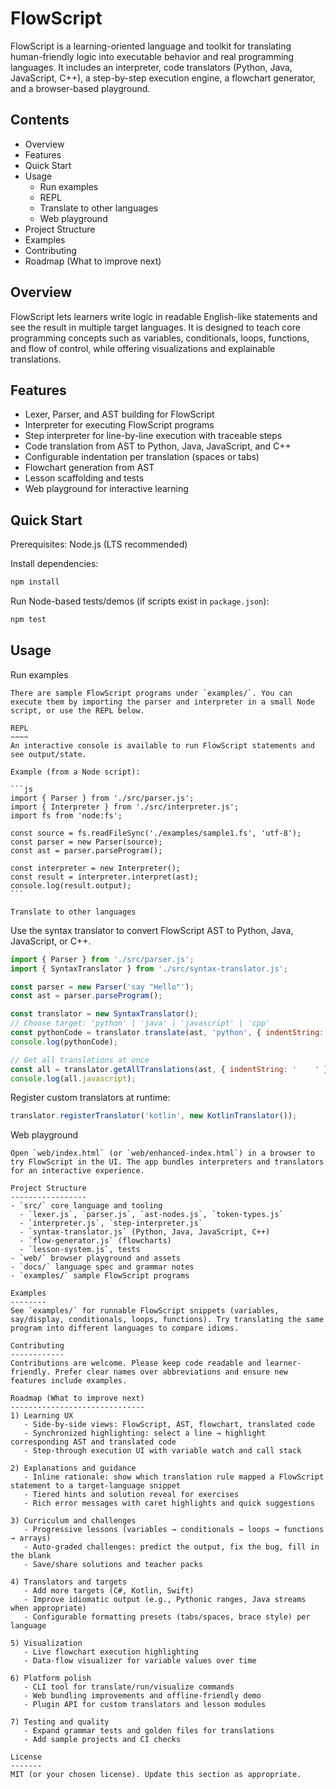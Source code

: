 FlowScript
===========

FlowScript is a learning-oriented language and toolkit for translating human-friendly logic into executable behavior and real programming languages. It includes an interpreter, code translators (Python, Java, JavaScript, C++), a step-by-step execution engine, a flowchart generator, and a browser-based playground.

Contents
--------
- Overview
- Features
- Quick Start
- Usage
  - Run examples
  - REPL
  - Translate to other languages
  - Web playground
- Project Structure
- Examples
- Contributing
- Roadmap (What to improve next)

Overview
--------
FlowScript lets learners write logic in readable English-like statements and see the result in multiple target languages. It is designed to teach core programming concepts such as variables, conditionals, loops, functions, and flow of control, while offering visualizations and explainable translations.

Features
--------
- Lexer, Parser, and AST building for FlowScript
- Interpreter for executing FlowScript programs
- Step interpreter for line-by-line execution with traceable steps
- Code translation from AST to Python, Java, JavaScript, and C++
- Configurable indentation per translation (spaces or tabs)
- Flowchart generation from AST
- Lesson scaffolding and tests
- Web playground for interactive learning

Quick Start
----------
Prerequisites: Node.js (LTS recommended)

Install dependencies:

```bash
npm install
```

Run Node-based tests/demos (if scripts exist in `package.json`):

```bash
npm test
```

Usage
-----
Run examples
~~~~~~~~~~~~
There are sample FlowScript programs under `examples/`. You can execute them by importing the parser and interpreter in a small Node script, or use the REPL below.

REPL
~~~~
An interactive console is available to run FlowScript statements and see output/state.

Example (from a Node script):

```js
import { Parser } from './src/parser.js';
import { Interpreter } from './src/interpreter.js';
import fs from 'node:fs';

const source = fs.readFileSync('./examples/sample1.fs', 'utf-8');
const parser = new Parser(source);
const ast = parser.parseProgram();

const interpreter = new Interpreter();
const result = interpreter.interpret(ast);
console.log(result.output);
```

Translate to other languages
~~~~~~~~~~~~~~~~~~~~~~~~~~~~
Use the syntax translator to convert FlowScript AST to Python, Java, JavaScript, or C++.

```js
import { Parser } from './src/parser.js';
import { SyntaxTranslator } from './src/syntax-translator.js';

const parser = new Parser('say "Hello"');
const ast = parser.parseProgram();

const translator = new SyntaxTranslator();
// Choose target: 'python' | 'java' | 'javascript' | 'cpp'
const pythonCode = translator.translate(ast, 'python', { indentString: '    ' });
console.log(pythonCode);

// Get all translations at once
const all = translator.getAllTranslations(ast, { indentString: '    ' });
console.log(all.javascript);
```

Register custom translators at runtime:

```js
translator.registerTranslator('kotlin', new KotlinTranslator());
```

Web playground
~~~~~~~~~~~~~~
Open `web/index.html` (or `web/enhanced-index.html`) in a browser to try FlowScript in the UI. The app bundles interpreters and translators for an interactive experience.

Project Structure
-----------------
- `src/` core language and tooling
  - `lexer.js`, `parser.js`, `ast-nodes.js`, `token-types.js`
  - `interpreter.js`, `step-interpreter.js`
  - `syntax-translator.js` (Python, Java, JavaScript, C++)
  - `flow-generator.js` (flowcharts)
  - `lesson-system.js`, tests
- `web/` browser playground and assets
- `docs/` language spec and grammar notes
- `examples/` sample FlowScript programs

Examples
--------
See `examples/` for runnable FlowScript snippets (variables, say/display, conditionals, loops, functions). Try translating the same program into different languages to compare idioms.

Contributing
------------
Contributions are welcome. Please keep code readable and learner-friendly. Prefer clear names over abbreviations and ensure new features include examples.

Roadmap (What to improve next)
------------------------------
1) Learning UX
   - Side-by-side views: FlowScript, AST, flowchart, translated code
   - Synchronized highlighting: select a line → highlight corresponding AST and translated code
   - Step-through execution UI with variable watch and call stack

2) Explanations and guidance
   - Inline rationale: show which translation rule mapped a FlowScript statement to a target-language snippet
   - Tiered hints and solution reveal for exercises
   - Rich error messages with caret highlights and quick suggestions

3) Curriculum and challenges
   - Progressive lessons (variables → conditionals → loops → functions → arrays)
   - Auto-graded challenges: predict the output, fix the bug, fill in the blank
   - Save/share solutions and teacher packs

4) Translators and targets
   - Add more targets (C#, Kotlin, Swift)
   - Improve idiomatic output (e.g., Pythonic ranges, Java streams when appropriate)
   - Configurable formatting presets (tabs/spaces, brace style) per language

5) Visualization
   - Live flowchart execution highlighting
   - Data-flow visualizer for variable values over time

6) Platform polish
   - CLI tool for translate/run/visualize commands
   - Web bundling improvements and offline-friendly demo
   - Plugin API for custom translators and lesson modules

7) Testing and quality
   - Expand grammar tests and golden files for translations
   - Add sample projects and CI checks

License
-------
MIT (or your chosen license). Update this section as appropriate.



